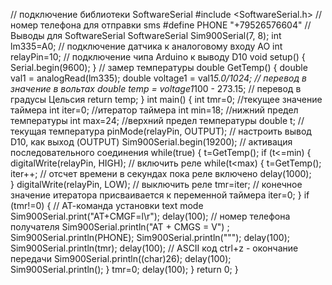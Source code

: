 // подключение библиотеки SoftwareSerial 
#include <SoftwareSerial.h>
// номер телефона для отправки sms 
#define PHONE "+79526576604"
// Выводы для SoftwareSerial
SoftwareSerial Sim900Serial(7, 8);
int lm335=A0; // подключение датчика к аналоговому входу АО
int relayPin=10; // подключение чипа Arduino к выводу D10
void setup()
{
Serial.begin(9600);
}
// замер температуры
double GetTemp()
{
double val1 = analogRead(lm335);
double voltage1 = val1*5.0/1024; // перевод в значение в вольтах 
double temp = voltage1*100 - 273.15; // перевод в градусы Цельсия 
return temp;
}
int main()
{
int tmr=0; //текущее значение таймера
int iter=0; //итератор таймера
int min=18; //нижний предел температуры
int max=24; //верхний предел температуры
double t; // текущая температура
pinMode(relayPin, OUTPUT); // настроить вывод D10, как выход (OUTPUT) 
Sim900Serial.begin(19200); // активация последовательного соединения 
while(true)
{
t=GetTemp();
if (t<=min)
{
digitalWrite(relayPin, HIGH); // включить реле
while(t<max)
{
t=GetTemp();
iter++; // отсчет времени в секундах пока реле включено
delay(1000);      
}
digitalWrite(relayPin, LOW); // выключить реле 
tmr=iter; // конечное значение итератора присваивается к переменной таймера
iter=0;
}
if (tmr!=0)
{
// АТ-команда установки text mode 
Sim900Serial.print("AT+CMGF=l\r");
delay(100);
// номер телефона получателя 
Sim900Serial.println("AT + CMGS = V") ; 
Sim900Serial.println(PHONE);
Sim900Serial.println("\"");
delay(100);
Sim900Serial.println(tmr);
delay(100);
// ASCII код ctrl+z - окончание передачи 
Sim900Serial.println((char)26);
delay(100);
Sim900Serial.println();
}
tmr=0;
delay(100);
}
return 0;
}
